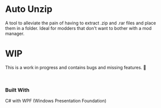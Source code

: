 # Auto Unzip

A tool to alleviate the pain of having to extract .zip and .rar files and place them in a folder. Ideal for modders that don't want to bother with a mod manager.

# WIP

 This is a work in progress and contains bugs and missing features. :bug:


<br>

### Built With

C# with WPF (Windows Presentation Foundation)
